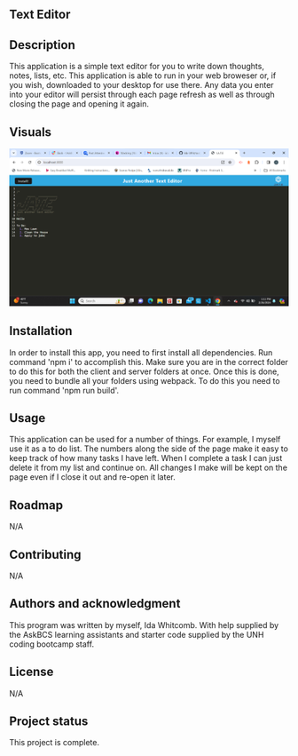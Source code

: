 ## Text Editor

## Description
This application is a simple text editor for you to write down thoughts, notes, lists, etc. This application is able to run in your web broweser or, if you wish, downloaded to your desktop for use there. Any data you enter into your editor will persist through each page refresh as well as through closing the page and opening it again.

## Visuals
<img src='./Develop/client/src/images/browser-view.png'>

## Installation
In order to install this app, you need to first install all dependencies. Run command 'npm i' to accomplish this. Make sure you are in the correct folder to do this for both the client and server folders at once. Once this is done, you need to bundle all your folders using webpack. To do this you need to run command 'npm run build'.

## Usage
This application can be used for a number of things. For example, I myself use it as a to do list. The numbers along the side of the page make it easy to keep track of how many tasks I have left. When I complete a task I can just delete it from my list and continue on. All changes I make will be kept on the page even if I close it out and re-open it later.

## Roadmap
N/A

## Contributing
N/A 

## Authors and acknowledgment
This program was written by myself, Ida Whitcomb. With help supplied by the AskBCS learning assistants and starter code supplied by the UNH coding bootcamp staff.

## License
N/A

## Project status
This project is complete.